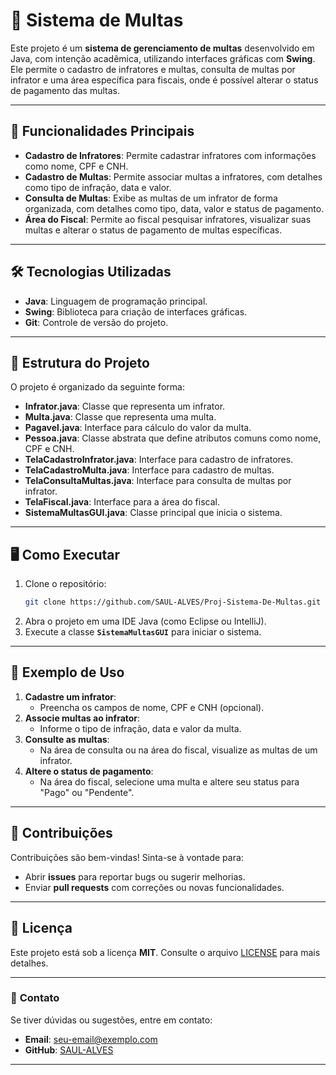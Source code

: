 
# 🚦 **Sistema de Multas**

Este projeto é um **sistema de gerenciamento de multas** desenvolvido em Java, com intenção acadêmica, utilizando interfaces gráficas com **Swing**. Ele permite o cadastro de infratores e multas, consulta de multas por infrator e uma área específica para fiscais, onde é possível alterar o status de pagamento das multas.

---

## 🚀 **Funcionalidades Principais**

- **Cadastro de Infratores**: Permite cadastrar infratores com informações como nome, CPF e CNH.
- **Cadastro de Multas**: Permite associar multas a infratores, com detalhes como tipo de infração, data e valor.
- **Consulta de Multas**: Exibe as multas de um infrator de forma organizada, com detalhes como tipo, data, valor e status de pagamento.
- **Área do Fiscal**: Permite ao fiscal pesquisar infratores, visualizar suas multas e alterar o status de pagamento de multas específicas.

---

## 🛠️ **Tecnologias Utilizadas**

- **Java**: Linguagem de programação principal.
- **Swing**: Biblioteca para criação de interfaces gráficas.
- **Git**: Controle de versão do projeto.

---

## 📂 **Estrutura do Projeto**

O projeto é organizado da seguinte forma:

- **Infrator.java**: Classe que representa um infrator.
- **Multa.java**: Classe que representa uma multa.
- **Pagavel.java**: Interface para cálculo do valor da multa.
- **Pessoa.java**: Classe abstrata que define atributos comuns como nome, CPF e CNH.
- **TelaCadastroInfrator.java**: Interface para cadastro de infratores.
- **TelaCadastroMulta.java**: Interface para cadastro de multas.
- **TelaConsultaMultas.java**: Interface para consulta de multas por infrator.
- **TelaFiscal.java**: Interface para a área do fiscal.
- **SistemaMultasGUI.java**: Classe principal que inicia o sistema.

---

## 🖥️ **Como Executar**

1. Clone o repositório:
   ```bash
   git clone https://github.com/SAUL-ALVES/Proj-Sistema-De-Multas.git
   ```
2. Abra o projeto em uma IDE Java (como Eclipse ou IntelliJ).
3. Execute a classe **`SistemaMultasGUI`** para iniciar o sistema.

---

## 🎨 **Exemplo de Uso**

1. **Cadastre um infrator**:
   - Preencha os campos de nome, CPF e CNH (opcional).
2. **Associe multas ao infrator**:
   - Informe o tipo de infração, data e valor da multa.
3. **Consulte as multas**:
   - Na área de consulta ou na área do fiscal, visualize as multas de um infrator.
4. **Altere o status de pagamento**:
   - Na área do fiscal, selecione uma multa e altere seu status para "Pago" ou "Pendente".

---

## 🤝 **Contribuições**

Contribuições são bem-vindas! Sinta-se à vontade para:
- Abrir **issues** para reportar bugs ou sugerir melhorias.
- Enviar **pull requests** com correções ou novas funcionalidades.

---

## 📄 **Licença**

Este projeto está sob a licença **MIT**. Consulte o arquivo [LICENSE](LICENSE) para mais detalhes.

---

### 📧 **Contato**

Se tiver dúvidas ou sugestões, entre em contato:
- **Email**: seu-email@exemplo.com
- **GitHub**: [SAUL-ALVES](https://github.com/SAUL-ALVES)

---


